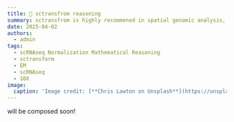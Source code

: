 ```yaml
---
title: 🧬 sctransfrom reasoning
summary: sctransfrom is highly recommened in spatial genomic analysis, and was first introduced to analyze scRNAseq. Here, we deciper it and reveal what it is really doing mathmatically to have a sense of its applicability.  
date: 2025-04-02
authors:
  - admin
tags:
  - scRNAseq Normalization Mathematical Reasoning
  - sctransform
  - EM
  - scRNAseq
  - 10X
image:
  caption: 'Image credit: [**Chris Lawton on Unsplash**](https://unsplash.com)'
---
```


will be composed soon!

